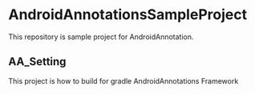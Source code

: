 # AndroidAnnotationsSampleProject
This repository is  sample project for AndroidAnnotation.

## AA_Setting

This project is how to build for gradle AndroidAnnotations Framework
